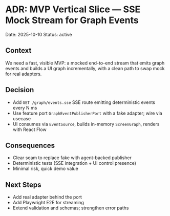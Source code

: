 # ADR: MVP Vertical Slice — SSE Mock Stream for Graph Events

Date: 2025-10-10
Status: active

## Context
We need a fast, visible MVP: a mocked end-to-end stream that emits graph events and builds a UI graph incrementally, with a clean path to swap mock for real adapters.

## Decision
- Add `GET /graph/events.sse` SSE route emitting deterministic events every N ms
- Use feature port `GraphEventPublisherPort` with a fake adapter; wire via usecase
- UI consumes via `EventSource`, builds in-memory `ScreenGraph`, renders with React Flow

## Consequences
- Clear seam to replace fake with agent-backed publisher
- Deterministic tests (SSE integration + UI control presence)
- Minimal risk, quick demo value

## Next Steps
- Add real adapter behind the port
- Add Playwright E2E for streaming
- Extend validation and schemas; strengthen error paths

